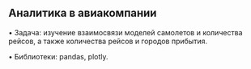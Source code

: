 ## Аналитика в авиакомпании

• Задача: изучение взаимосвязи моделей самолетов и количества рейсов, а также количества рейсов и городов прибытия.

• Библиотеки: pandas, plotly. 
